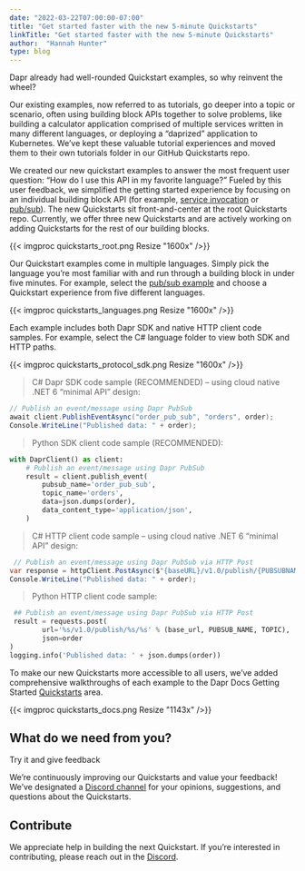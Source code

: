 ```yaml
---
date: "2022-03-22T07:00:00-07:00"
title: "Get started faster with the new 5-minute Quickstarts"
linkTitle: "Get started faster with the new 5-minute Quickstarts"
author:  "Hannah Hunter"
type: blog
---
```


Dapr already had well-rounded Quickstart examples, so why reinvent the wheel?  

Our existing examples, now referred to as tutorials, go deeper into a topic or scenario, often using building block APIs together to solve problems, like building a calculator application comprised of multiple services written in many different languages, or deploying a “daprized” application to Kubernetes. We’ve kept these valuable tutorial experiences and moved them to their own tutorials folder in our GitHub Quickstarts repo. 

We created our new quickstart examples to answer the most frequent user question: “How do I use this API in my favorite language?” Fueled by this user feedback, we simplified the getting started experience by focusing on an individual building block API (for example, [service invocation](https://github.com/dapr/quickstarts/tree/master/service_invocation) or [pub/sub](https://github.com/dapr/quickstarts/tree/master/service_invocation)). The new Quickstarts sit front-and-center at the root Quickstarts repo. Currently, we offer three new Quickstarts and are actively working on adding Quickstarts for the rest of our building blocks. 

{{< imgproc quickstarts_root.png  Resize "1600x" />}}

Our Quickstart examples come in multiple languages. Simply pick the language you’re most familiar with and run through a building block in under five minutes. For example, select the [pub/sub example](https://github.com/dapr/quickstarts/tree/master/pub_sub) and choose a Quickstart experience from five different languages. 

{{< imgproc quickstarts_languages.png  Resize "1600x" />}}

Each example includes both Dapr SDK and native HTTP client code samples. For example, select the C# language folder to view both SDK and HTTP paths. 

{{< imgproc quickstarts_protocol_sdk.png  Resize "1600x" />}}

> C# Dapr SDK code sample (RECOMMENDED) – using cloud native .NET 6 “minimal API” design:  
```csharp
// Publish an event/message using Dapr PubSub
await client.PublishEventAsync("order_pub_sub", "orders", order);
Console.WriteLine("Published data: " + order);
```

> Python SDK client code sample (RECOMMENDED):
```python
with DaprClient() as client:
    # Publish an event/message using Dapr PubSub
    result = client.publish_event(
        pubsub_name='order_pub_sub',
        topic_name='orders',
        data=json.dumps(order),
        data_content_type='application/json',
    )
```

> C# HTTP client code sample – using cloud native .NET 6 “minimal API” design:
```csharp
 // Publish an event/message using Dapr PubSub via HTTP Post
var response = httpClient.PostAsync($"{baseURL}/v1.0/publish/{PUBSUBNAME}/{TOPIC}", content);
Console.WriteLine("Published data: " + order);
```

> Python HTTP client code sample:
```python
 ## Publish an event/message using Dapr PubSub via HTTP Post
 result = requests.post(
        url='%s/v1.0/publish/%s/%s' % (base_url, PUBSUB_NAME, TOPIC),
        json=order
)
logging.info('Published data: ' + json.dumps(order))
```
To make our new Quickstarts more accessible to all users, we’ve added comprehensive walkthroughs of each example to the Dapr Docs Getting Started [Quickstarts](Quickstarts) area. 

{{< imgproc quickstarts_docs.png  Resize "1143x" />}}

## What do we need from you? 

Try it and give feedback 

We’re continuously improving our Quickstarts and value your feedback! We’ve designated a [Discord channel](https://discord.gg/22ZtJrNe) for your opinions, suggestions, and questions about the Quickstarts. 

## Contribute 

We appreciate help in building the next Quickstart. If you’re interested in contributing, please reach out in the [Discord](https://discord.gg/22ZtJrNe). 

